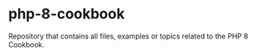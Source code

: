# php-8-cookbook
Repository that contains all files, examples or topics related to the PHP 8 Cookbook.

